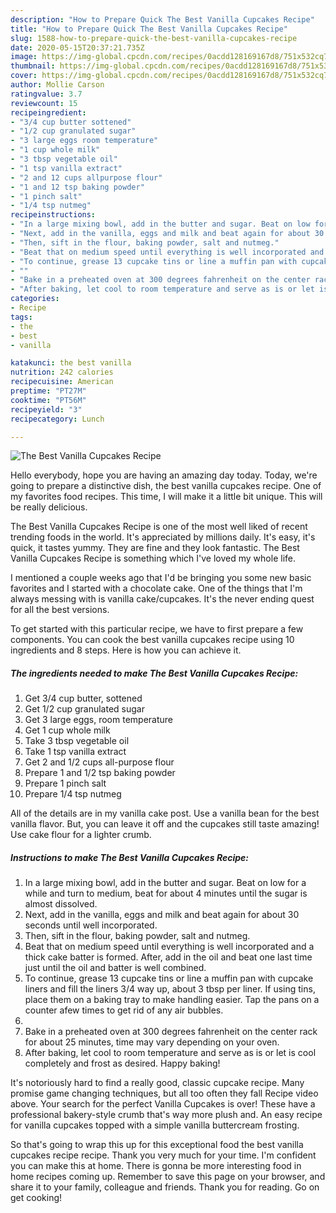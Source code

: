```yaml
---
description: "How to Prepare Quick The Best Vanilla Cupcakes Recipe"
title: "How to Prepare Quick The Best Vanilla Cupcakes Recipe"
slug: 1588-how-to-prepare-quick-the-best-vanilla-cupcakes-recipe
date: 2020-05-15T20:37:21.735Z
image: https://img-global.cpcdn.com/recipes/0acdd128169167d8/751x532cq70/the-best-vanilla-cupcakes-recipe-recipe-main-photo.jpg
thumbnail: https://img-global.cpcdn.com/recipes/0acdd128169167d8/751x532cq70/the-best-vanilla-cupcakes-recipe-recipe-main-photo.jpg
cover: https://img-global.cpcdn.com/recipes/0acdd128169167d8/751x532cq70/the-best-vanilla-cupcakes-recipe-recipe-main-photo.jpg
author: Mollie Carson
ratingvalue: 3.7
reviewcount: 15
recipeingredient:
- "3/4 cup butter sottened"
- "1/2 cup granulated sugar"
- "3 large eggs room temperature"
- "1 cup whole milk"
- "3 tbsp vegetable oil"
- "1 tsp vanilla extract"
- "2 and 12 cups allpurpose flour"
- "1 and 12 tsp baking powder"
- "1 pinch salt"
- "1/4 tsp nutmeg"
recipeinstructions:
- "In a large mixing bowl, add in the butter and sugar. Beat on low for a while and turn to medium, beat for about 4 minutes until the sugar is almost dissolved."
- "Next, add in the vanilla, eggs and milk and beat again for about 30 seconds until well incorporated."
- "Then, sift in the flour, baking powder, salt and nutmeg."
- "Beat that on medium speed until everything is well incorporated and a thick cake batter is formed. After, add in the oil and beat one last time just until the oil and batter is well combined."
- "To continue, grease 13 cupcake tins or line a muffin pan with cupcake liners and fill the liners 3/4 way up, about 3 tbsp per liner. If using tins, place them on a baking tray to make handling easier. Tap the pans on a counter afew times to get rid of any air bubbles."
- ""
- "Bake in a preheated oven at 300 degrees fahrenheit on the center rack for about 25 minutes, time may vary depending on your oven."
- "After baking, let cool to room temperature and serve as is or let is cool completely and frost as desired. Happy baking!"
categories:
- Recipe
tags:
- the
- best
- vanilla

katakunci: the best vanilla 
nutrition: 242 calories
recipecuisine: American
preptime: "PT27M"
cooktime: "PT56M"
recipeyield: "3"
recipecategory: Lunch

---
```



![The Best Vanilla Cupcakes Recipe](https://img-global.cpcdn.com/recipes/0acdd128169167d8/751x532cq70/the-best-vanilla-cupcakes-recipe-recipe-main-photo.jpg)

Hello everybody, hope you are having an amazing day today. Today, we're going to prepare a distinctive dish, the best vanilla cupcakes recipe. One of my favorites food recipes. This time, I will make it a little bit unique. This will be really delicious.

The Best Vanilla Cupcakes Recipe is one of the most well liked of recent trending foods in the world. It's appreciated by millions daily. It's easy, it's quick, it tastes yummy. They are fine and they look fantastic. The Best Vanilla Cupcakes Recipe is something which I've loved my whole life.

I mentioned a couple weeks ago that I&#39;d be bringing you some new basic favorites and I started with a chocolate cake. One of the things that I&#39;m always messing with is vanilla cake/cupcakes. It&#39;s the never ending quest for all the best versions.


To get started with this particular recipe, we have to first prepare a few components. You can cook the best vanilla cupcakes recipe using 10 ingredients and 8 steps. Here is how you can achieve it.

<!--inarticleads1-->

##### The ingredients needed to make The Best Vanilla Cupcakes Recipe:

1. Get 3/4 cup butter, sottened
1. Get 1/2 cup granulated sugar
1. Get 3 large eggs, room temperature
1. Get 1 cup whole milk
1. Take 3 tbsp vegetable oil
1. Take 1 tsp vanilla extract
1. Get 2 and 1/2 cups all-purpose flour
1. Prepare 1 and 1/2 tsp baking powder
1. Prepare 1 pinch salt
1. Prepare 1/4 tsp nutmeg


All of the details are in my vanilla cake post. Use a vanilla bean for the best vanilla flavor. But, you can leave it off and the cupcakes still taste amazing! Use cake flour for a lighter crumb. 

<!--inarticleads2-->

##### Instructions to make The Best Vanilla Cupcakes Recipe:

1. In a large mixing bowl, add in the butter and sugar. Beat on low for a while and turn to medium, beat for about 4 minutes until the sugar is almost dissolved.
1. Next, add in the vanilla, eggs and milk and beat again for about 30 seconds until well incorporated.
1. Then, sift in the flour, baking powder, salt and nutmeg.
1. Beat that on medium speed until everything is well incorporated and a thick cake batter is formed. After, add in the oil and beat one last time just until the oil and batter is well combined.
1. To continue, grease 13 cupcake tins or line a muffin pan with cupcake liners and fill the liners 3/4 way up, about 3 tbsp per liner. If using tins, place them on a baking tray to make handling easier. Tap the pans on a counter afew times to get rid of any air bubbles.
1. 
1. Bake in a preheated oven at 300 degrees fahrenheit on the center rack for about 25 minutes, time may vary depending on your oven.
1. After baking, let cool to room temperature and serve as is or let is cool completely and frost as desired. Happy baking!


It&#39;s notoriously hard to find a really good, classic cupcake recipe. Many promise game changing techniques, but all too often they fall Recipe video above. Your search for the perfect Vanilla Cupcakes is over! These have a professional bakery-style crumb that&#39;s way more plush and. An easy recipe for vanilla cupcakes topped with a simple vanilla buttercream frosting. 

So that's going to wrap this up for this exceptional food the best vanilla cupcakes recipe recipe. Thank you very much for your time. I'm confident you can make this at home. There is gonna be more interesting food in home recipes coming up. Remember to save this page on your browser, and share it to your family, colleague and friends. Thank you for reading. Go on get cooking!
